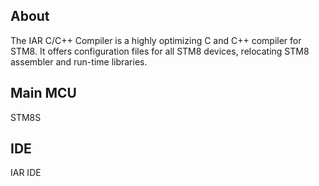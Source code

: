## About

The IAR C/C++ Compiler is a highly optimizing C and C++ compiler for STM8. 
It offers configuration files for all STM8 devices, 
relocating STM8 assembler and run-time libraries.

## Main MCU

STM8S

## IDE

IAR IDE
